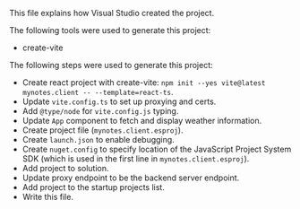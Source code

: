 This file explains how Visual Studio created the project.

The following tools were used to generate this project:
- create-vite

The following steps were used to generate this project:
- Create react project with create-vite: `npm init --yes vite@latest mynotes.client -- --template=react-ts`.
- Update `vite.config.ts` to set up proxying and certs.
- Add `@type/node` for `vite.config.js` typing.
- Update `App` component to fetch and display weather information.
- Create project file (`mynotes.client.esproj`).
- Create `launch.json` to enable debugging.
- Create `nuget.config` to specify location of the JavaScript Project System SDK (which is used in the first line in `mynotes.client.esproj`).
- Add project to solution.
- Update proxy endpoint to be the backend server endpoint.
- Add project to the startup projects list.
- Write this file.
